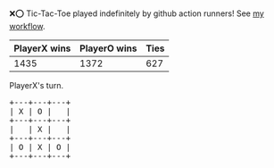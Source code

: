 :x::o: Tic-Tac-Toe played indefinitely by github action runners! See [my workflow](.github/workflows/play.yaml).

|PlayerX wins|PlayerO wins|Ties|
|-|-|-|
|1435|1372|627|

PlayerX's turn.

<pre>
+---+---+---+
| X | O |   |
+---+---+---+
|   | X |   |
+---+---+---+
| O | X | O |
+---+---+---+
</pre>